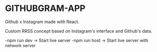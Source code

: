 # GITHUBGRAM-APP
Github x Instagram made with React. 

Custom RRSS concept based on Instagram's interface and Github's data.

-npm run dev -> Start live server
-npm run host -> Start live server with network server
